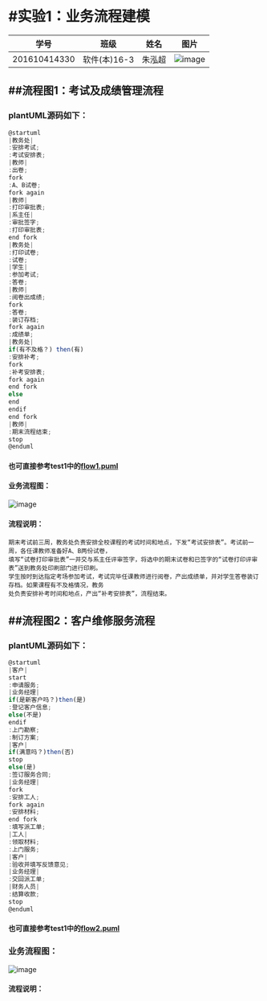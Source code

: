 #实验1：业务流程建模
===================
| 学号         | 班级         | 姓名 | 图片 |
|--------------|--------------|------|------|
| 201610414330 | 软件(本)16-3 | 朱泓超 |![image](https://github.com/z915287285/is_analysis/blob/master/test1/zz.jpg)    |

##流程图1：考试及成绩管理流程
-------------------------
### plantUML源码如下：
```javascript
@startuml
|教务处|
:安排考试;
:考试安排表;
|教师|
:出卷;
fork
:A、B试卷;
fork again
|教师|
:打印审批表;
|系主任|
:审批签字;
:打印审批表;
end fork
|教务处|
:打印试卷;
:试卷;
|学生|
:参加考试;
:答卷;
|教师|
:阅卷出成绩;
fork
:答卷;
:装订存档;
fork again
:成绩单;
|教务处|
if(有不及格？) then(有)
:安排补考;
fork
:补考安排表;
fork again
end fork
else
end
endif
end fork
|教师|
:期末流程结束;
stop
@enduml

```

#### 也可直接参考test1中的[flow1.puml](https://github.com/z915287285/is_analysis/blob/master/test1/flow1.puml)
#### 业务流程图：
![image](https://github.com/z915287285/is_analysis/blob/master/test1/flow1.png)
#### 流程说明：
```
期末考试前三周，教务处负责安排全校课程的考试时间和地点，下发“考试安排表”。考试前一周，各任课教师准备好A、B两份试卷，  
填写“试卷打印审批表”一并交与系主任评审签字，将选中的期末试卷和已签字的“试卷打印评审表”送到教务处印刷部门进行印刷。  
学生按时到达指定考场参加考试，考试完毕任课教师进行阅卷，产出成绩单，并对学生答卷装订存档。如果课程有不及格情况，教务  
处负责安排补考时间和地点，产出“补考安排表”，流程结束。  
```
##流程图2：客户维修服务流程
-----------------------
### plantUML源码如下：
```javascript
@startuml
|客户|
start
:申请服务;
|业务经理|
if(是新客户吗？)then(是)
:登记客户信息;
else(不是)
endif
:上门勘察;
:制订方案;
|客户|
if(满意吗？)then(否)
stop
else(是)
:签订服务合同;
|业务经理|
fork
:安排工人;
fork again
:安排材料;
end fork
:填写派工单;
|工人|
:领取材料;
:上门服务;
|客户|
:验收并填写反馈意见;
|业务经理|
:交回派工单;
|财务人员|
:结算收款;
stop
@enduml
```
#### 也可直接参考test1中的[flow2.puml](https://github.com/z915287285/is_analysis/blob/master/test1/flow2.puml)
### 业务流程图：
![image](https://github.com/z915287285/is_analysis/blob/master/test1/flow2.png)
#### 流程说明：
```

```
